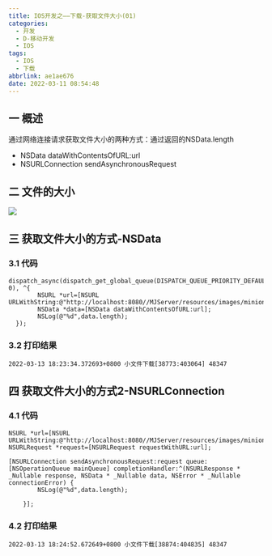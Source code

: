```yaml
---
title: IOS开发之——下载-获取文件大小(01)
categories:
  - 开发
  - D-移动开发
  - IOS
tags:
  - IOS
  - 下载
abbrlink: ae1ae676
date: 2022-03-11 08:54:48
---
```

## 一 概述

通过网络连接请求获取文件大小的两种方式：通过返回的NSData.length

* NSData dataWithContentsOfURL:url
* NSURLConnection sendAsynchronousRequest

<!--more-->

## 二 文件的大小

![][1]
## 三 获取文件大小的方式-NSData 

### 3.1 代码

```
dispatch_async(dispatch_get_global_queue(DISPATCH_QUEUE_PRIORITY_DEFAULT, 0), ^{
        NSURL *url=[NSURL URLWithString:@"http://localhost:8080//MJServer/resources/images/minion_01.png"];
        NSData *data=[NSData dataWithContentsOfURL:url];
        NSLog(@"%d",data.length);
  });
```

### 3.2 打印结果

```
2022-03-13 18:23:34.372693+0800 小文件下载[38773:403064] 48347
```

## 四 获取文件大小的方式2-NSURLConnection 

### 4.1 代码

```
NSURL *url=[NSURL URLWithString:@"http://localhost:8080//MJServer/resources/images/minion_01.png"];
NSURLRequest *request=[NSURLRequest requestWithURL:url];
    
[NSURLConnection sendAsynchronousRequest:request queue:[NSOperationQueue mainQueue] completionHandler:^(NSURLResponse * _Nullable response, NSData * _Nullable data, NSError * _Nullable connectionError) {
        NSLog(@"%d",data.length);
        
    }];
```

### 4.2 打印结果

```
2022-03-13 18:24:52.672649+0800 小文件下载[38874:404835] 48347
```



[1]:https://raw.githubusercontent.com/PGzxc/CDN/master/blog-ios/ios-download-01-file-size.png